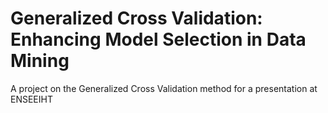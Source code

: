 # Generalized Cross Validation: Enhancing Model Selection in Data Mining

A project on the Generalized Cross Validation method for a presentation at ENSEEIHT

